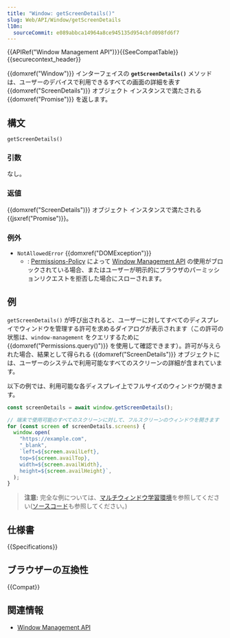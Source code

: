 ```yaml
---
title: "Window: getScreenDetails()"
slug: Web/API/Window/getScreenDetails
l10n:
  sourceCommit: e089abbca14964a8ce945135d954cbfd098fd6f7
---
```


{{APIRef("Window Management API")}}{{SeeCompatTable}}{{securecontext_header}}

{{domxref("Window")}} インターフェイスの **`getScreenDetails()`** メソッドは、ユーザーのデバイスで利用できるすべての画面の詳細を表す {{domxref("ScreenDetails")}} オブジェクト インスタンスで満たされる {{domxref("Promise")}} を返します。
## 構文

```js-nolint
getScreenDetails()
```

### 引数

なし。

### 返値

{{domxref("ScreenDetails")}} オブジェクト インスタンスで満たされる {{jsxref("Promise")}}。

### 例外

- `NotAllowedError` {{domxref("DOMException")}}
  - : [Permissions-Policy](/ja/docs/Web/HTTP/Permissions_Policy) によって [Window Management API](/ja/docs/Web/API/Window_Management_API) の使用がブロックされている場合、またはユーザーが明示的にブラウザのパーミッションリクエストを拒否した場合にスローされます。

## 例

`getScreenDetails()` が呼び出されると、ユーザーに対してすべてのディスプレイでウィンドウを管理する許可を求めるダイアログが表示されます（この許可の状態は、`window-management` をクエリするために {{domxref("Permissions.query()")}} を使用して確認できます）。許可が与えられた場合、結果として得られる {{domxref("ScreenDetails")}} オブジェクトには、ユーザーのシステムで利用可能なすべてのスクリーンの詳細が含まれています。

以下の例では、利用可能な各ディスプレイ上でフルサイズのウィンドウが開きます。

```js
const screenDetails = await window.getScreenDetails();

// 端末で使用可能のすべてのスクリーンに対して、フルスクリーンのウィンドウを開きます
for (const screen of screenDetails.screens) {
  window.open(
    "https://example.com",
    "_blank",
    `left=${screen.availLeft},
    top=${screen.availTop},
    width=${screen.availWidth},
    height=${screen.availHeight}`,
  );
}
```

> **注意:** 完全な例については、[マルチウィンドウ学習環境](https://mdn.github.io/dom-examples/window-management-api/)を参照してください([ソースコード](https://github.com/mdn/dom-examples/tree/main/window-management-api)も参照してください。)

## 仕様書

{{Specifications}}

## ブラウザーの互換性

{{Compat}}

## 関連情報

- [Window Management API](/ja/docs/Web/API/Window_Management_API)